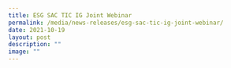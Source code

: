 ```yaml
---
title: ESG SAC TIC IG Joint Webinar
permalink: /media/news-releases/esg-sac-tic-ig-joint-webinar/
date: 2021-10-19
layout: post
description: ""
image: ""
---
```

